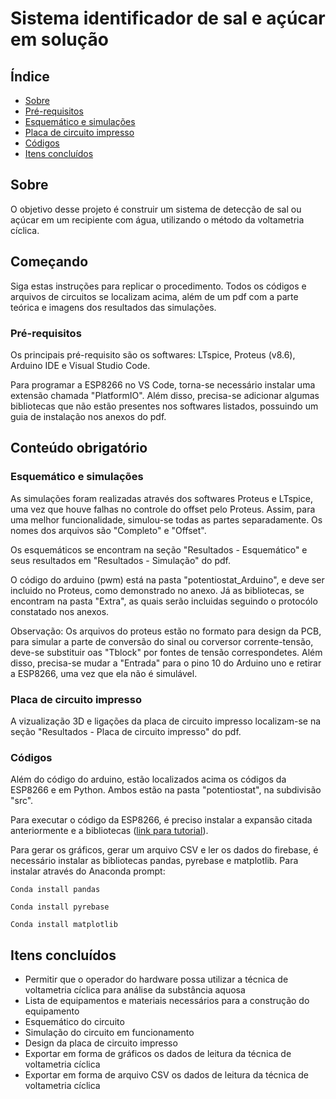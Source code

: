 # Sistema identificador de sal e açúcar em solução

## Índice
+ [Sobre](#sobre)
+ [Pré-requisitos](#pre_req)
+ [Esquemático e simulações](#sim)
+ [Placa de circuito impresso](#cir)
+ [Códigos](#cod)
+ [Itens concluídos](#con)

<h2 id="sobre">Sobre</h2>

O objetivo desse projeto é construir um sistema de detecção de sal ou açúcar em um recipiente com água, utilizando o método da voltametria cíclica.

<h2 id="comecando">Começando</h2>

Siga estas instruções para replicar o procedimento. Todos os códigos e arquivos de circuitos se localizam acima, além de um pdf com a parte teórica e imagens dos resultados das simulações.

<h3 id='pre_req'>Pré-requisitos</h3>

Os principais pré-requisito são os softwares: LTspice, Proteus (v8.6), Arduino IDE e Visual Studio Code.

Para programar a ESP8266 no VS Code, torna-se necessário instalar uma extensão chamada "PlatformIO". Além disso, precisa-se adicionar algumas bibliotecas que não estão presentes nos softwares listados, possuindo um guia de instalação nos anexos do pdf.

<h2 id="obr">Conteúdo obrigatório</h2>

<h3 id='sim'>Esquemático e simulações</h3>

As simulações foram realizadas através dos softwares Proteus e LTspice, uma vez que houve falhas no controle do offset pelo Proteus. Assim, para uma melhor funcionalidade, simulou-se todas as partes separadamente. Os nomes dos arquivos são "Completo" e "Offset".

Os esquemáticos se encontram na seção "Resultados - Esquemático" e seus resultados em "Resultados - Simulação" do pdf.

O código do arduino (pwm) está na pasta "potentiostat_Arduino", e deve ser incluido no Proteus, como demonstrado no anexo. Já as bibliotecas, se encontram na pasta "Extra", as quais serão incluidas seguindo o protocólo constatado nos anexos.

Observação: Os arquivos do proteus estão no formato para design da PCB, para simular a parte de conversão do sinal ou corversor corrente-tensão, deve-se substituir oas "Tblock" por fontes de tensão correspondetes. Além disso, precisa-se mudar a "Entrada" para o pino 10 do Arduino uno e retirar a ESP8266, uma vez que ela não é simulável.

<h3 id='cir'>Placa de circuito impresso</h3>

A vizualização 3D e ligações da placa de circuito impresso localizam-se na seção "Resultados - Placa de circuito impresso" do pdf.

<h3 id='cod'>Códigos</h3>

Além do código do arduino, estão localizados acima os códigos da ESP8266 e em Python. Ambos estão na pasta "potentiostat", na subdivisão "src".

Para executar o código da ESP8266, é preciso instalar a expansão citada anteriormente e a bibliotecas (<a href="https://www.embarcados.com.br/esp8266-com-arduino">link para tutorial</a>).

Para gerar os gráficos, gerar um arquivo CSV e ler os dados do firebase, é necessário instalar as bibliotecas pandas, pyrebase e matplotlib. Para instalar através do Anaconda prompt: 
```
Conda install pandas
```
```
Conda install pyrebase
```
```
Conda install matplotlib
```
<h2 id='con'>Itens concluídos</h2>

- Permitir que o operador do hardware possa utilizar a técnica de voltametria
cíclica para análise da substância aquosa
- Lista de equipamentos e materiais necessários para a construção do
equipamento
- Esquemático do circuito
- Simulação do circuito em funcionamento
- Design da placa de circuito impresso
- Exportar em forma de gráficos os dados de leitura da técnica de
voltametria cíclica
- Exportar em forma de arquivo CSV os dados de leitura da técnica de
voltametria cíclica


